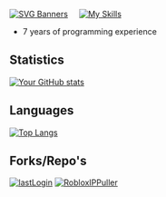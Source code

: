 [![SVG Banners](https://svg-banners.vercel.app/api?type=luminance&text1=_NineLota_%20🌻&width=800&height=400)](https://github.com/Akshay090/svg-banners)
    [![My Skills](https://skillicons.dev/icons?i=ts,cs,react,nodejs,js,lua,python,php,html,css,java,rust&theme=dark)](https://skillicons.dev)

- 7 years of programming experience

## Statistics
[![Your GitHub stats](https://github-readme-stats.vercel.app/api?username=ImAFrogOwO&theme=dracula&show_icons=true)](https://github.com/anuraghazra/github-readme-stats)

## Languages
[![Top Langs](https://github-readme-stats.vercel.app/api/top-langs/?username=ImAFrogOwO&layout=donut&theme=dracula)](https://github.com/anuraghazra/github-readme-stats)

## Forks/Repo's
[![lastLogin](https://github-readme-stats.vercel.app/api/pin/?username=ImAFrogOwO&repo=LastLogin&theme=dracula)](https://github.com/ImAFrogOwO/LastLogin)
[![RobloxIPPuller](https://github-readme-stats.vercel.app/api/pin/?username=ImAFrogOwO&repo=ROBLOXIPPuller&theme=dracula)](https://github.com/daymxn/ROBLOXIPPuller)
<!--
**ImAFrogOwO/ImAFrogOwO** is a ✨ _special_ ✨ repository because its `README.md` (this file) appears on your GitHub profile.

Here are some ideas to get you started:

- 🔭 I’m currently working on ...
- 🌱 I’m currently learning ...
- 👯 I’m looking to collaborate on ...
- 🤔 I’m looking for help with ...
- 💬 Ask me about ... 
- 📫 How to reach me: ...
- 😄 Pronouns: ...
- ⚡ Fun fact: ...
-->
